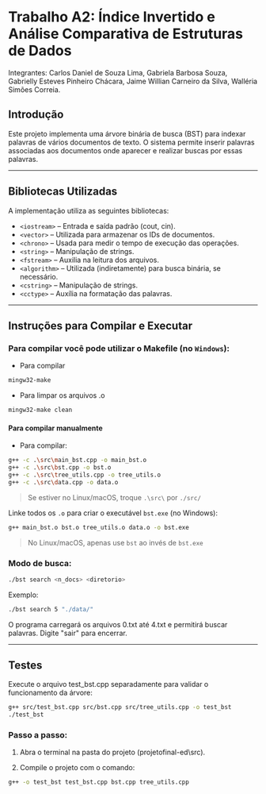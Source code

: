 # Trabalho A2: Índice Invertido e Análise Comparativa de Estruturas de Dados

Integrantes: Carlos Daniel de Souza Lima, Gabriela Barbosa Souza, Gabrielly Esteves Pinheiro Chácara, Jaime Willian Carneiro da Silva, Walléria Simões Correia.

## Introdução

Este projeto implementa uma árvore binária de busca (BST) para indexar palavras de vários documentos de texto. O sistema permite inserir palavras associadas aos documentos onde aparecer e realizar buscas por essas palavras.

---

## Bibliotecas Utilizadas

A implementação utiliza as seguintes bibliotecas:

- `<iostream>` – Entrada e saída padrão (cout, cin).
- `<vector>` – Utilizada para armazenar os IDs de documentos.
- `<chrono>` – Usada para medir o tempo de execução das operações.
- `<string>` – Manipulação de strings.
- `<fstream>` – Auxilia na leitura dos arquivos.
- `<algorithm>` – Utilizada (indiretamente) para busca binária, se necessário.
- `<cstring>` – Manipulação de strings.
- `<cctype>` – Auxília na formatação das palavras.

---

## Instruções para Compilar e Executar
### Para compilar você pode utilizar o Makefile (no `Windows`):

 - Para compilar
```bash
mingw32-make
```

- Para limpar os arquivos .o

```bash
mingw32-make clean
```

#### Para compilar manualmente
-  Para compilar:

```bash
g++ -c .\src\main_bst.cpp -o main_bst.o
g++ -c .\src\bst.cpp -o bst.o
g++ -c .\src\tree_utils.cpp -o tree_utils.o
g++ -c .\src\data.cpp -o data.o
```
> Se estiver no Linux/macOS, troque `.\src\` por `./src/`


Linke todos os `.o` para criar o executável `bst.exe` (no Windows):

```bash
g++ main_bst.o bst.o tree_utils.o data.o -o bst.exe
```

> No Linux/macOS, apenas use `bst` ao invés de `bst.exe`


### Modo de busca:

```bash
./bst search <n_docs> <diretorio>
```
Exemplo:
```bash
./bst search 5 "./data/"
```
O programa carregará os arquivos 0.txt até 4.txt e permitirá buscar palavras. Digite "sair" para encerrar.

---

## Testes

Execute o arquivo test_bst.cpp separadamente para validar o funcionamento da árvore:

```bash
g++ src/test_bst.cpp src/bst.cpp src/tree_utils.cpp -o test_bst
./test_bst
```
### Passo a passo:

1. Abra o terminal na pasta do projeto (projetofinal-ed\src).

2. Compile o projeto com o comando:

```bash
g++ -o test_bst test_bst.cpp bst.cpp tree_utils.cpp
```
